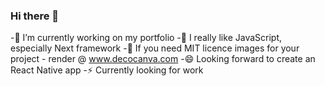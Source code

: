 ### Hi there 👋

-🔭 I’m currently working on my portfolio
-🌱 I really like JavaScript, especially Next framework
-👯 If you need MIT licence images for your project - render @ www.decocanva.com
-😄 Looking forward to create an React Native app
-⚡ Currently looking for work

